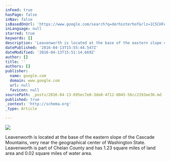 ```yaml
---
inFeed: true
hasPage: false
inNav: false
isBasedOnUrl: 'https://www.google.com/search?q=derhinterhof&rlz=1C5CHFA_enUS503US504&espv=2&biw=1721&bih=1106&source=lnms&tbm=isch&sa=X&ved=0ahUKEwjEkarX6IvMAhVM2WMKHV9NDToQ_AUIBygC#tbm=isch&q=leavenworth+wa&imgrc=QeiyPPefmxCeWM%3A'
inLanguage: null
starred: true
keywords: []
description: 'Leavenworth is located at the base of the eastern slope of the Cascade Mountains, very near the geographical center of Washington State. Leavenworth is part of Chelan County and has 1.23 square miles of land area and 0.02 square miles of water area.'
datePublished: '2016-04-13T15:55:44.547Z'
dateModified: '2016-04-13T15:51:14.669Z'
author: []
title: ''
authors: []
publisher:
  name: google.com
  domain: www.google.com
  url: null
  favicon: null
sourcePath: _posts/2016-04-13-695ec7e8-3de8-4f12-8045-56cc2193ae36.md
published: true
_context: 'http://schema.org'
_type: Article

---
```

![](http://www.windermerewenatchee.com/images/site_graphics/leavenworth2.jpg)

Leavenworth is located at the base of the eastern slope of the Cascade Mountains, very near the geographical center of Washington State. Leavenworth is part of Chelan County and has 1.23 square miles of land area and 0.02 square miles of water area.